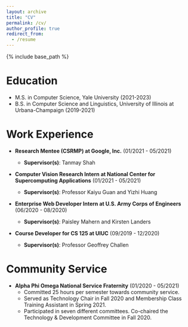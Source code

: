 ```yaml
---
layout: archive
title: "CV"
permalink: /cv/
author_profile: true
redirect_from:
  - /resume
---
```


{% include base_path %}

Education
======
* M.S. in Computer Science, Yale University (2021-2023)
* B.S. in Computer Science and Linguistics, University of Illinois at Urbana-Champaign (2019-2021)

Work Experience
====== 
* **Research Mentee (CSRMP) at Google, Inc.** (01/2021 - 05/2021)
  * **Supervisor(s)**: Tanmay Shah

* **Computer Vision Research Intern at National Center for Supercomputing Applications** (01/2021 - 05/2021)
  * **Supervisor(s)**: Professor Kaiyu Guan and Yizhi Huang

* **Enterprise Web Developer Intern at U.S. Army Corps of Engineers** (06/2020 - 08/2020)
  * **Supervisor(s)**: Paisley Mahern and Kirsten Landers

* **Course Developer for CS 125 at UIUC** (09/2019 - 12/2020)
  * **Supervisor(s)**: Professor Geoffrey Challen
  
Community Service
======
* **Alpha Phi Omega National Service Fraternity** (01/2020 - 05/2021)
  * Committed 25 hours per semester towards community service.
  * Served as Technology Chair in Fall 2020 and Membership Class Training Assistant in Spring 2021.
  * Participated in seven different committees. Co-chaired the Technology & Development Committee in Fall 2020.
